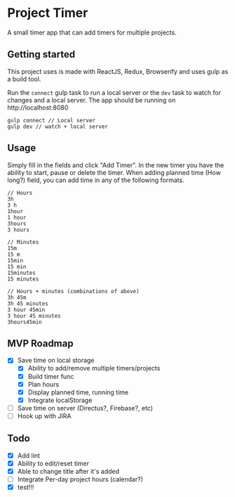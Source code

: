 # Project Timer

A small timer app that can add timers for multiple projects.

## Getting started
This project uses is made with ReactJS, Redux, Browserify and uses gulp as a build tool.

Run the `connect` gulp task to run a local server or the `dev` task to watch for changes and a local server. The app should be running on http://localhost:8080

```
gulp connect // Local server
gulp dev // watch + local server
```

## Usage
Simply fill in the fields and click "Add Timer". In the new timer you have the ability to start, pause or delete the timer.
When adding planned time (How long?) field, you can add time in any of the following formats.

````
// Hours
3h
3 h
1hour
1 hour
3hours
3 hours

// Minutes
15m
15 m
15min
15 min
15minutes
15 minutes

// Hours + minutes (combinations of above)
3h 45m
3h 45 minutes
3 hour 45min
3 hour 45 minutes
3hours45min
````

## MVP Roadmap
- [x] Save time on local storage
    - [x] Ability to add/remove multiple timers/projects
    - [x] Build timer func
    - [x] Plan hours
    - [x] Display planned time, running time
    - [x] Integrate localStorage
- [ ] Save time on server (Directus?, Firebase?, etc)
- [ ] Hook up with JIRA

## Todo
- [x] Add lint
- [x] Ability to edit/reset timer
- [x] Able to change title after it's added
- [ ] Integrate Per-day project hours (calendar?)
- [x] test!!!
